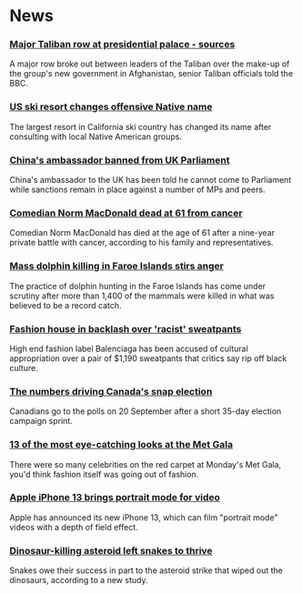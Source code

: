 # News
### [Major Taliban row at presidential palace - sources](https://www.bbc.com/news/world-asia-58560923)
A major row broke out between leaders of the Taliban over the make-up of the group's new government in Afghanistan, senior Taliban officials told the BBC.
### [US ski resort changes offensive Native name](https://www.bbc.com/news/world-us-canada-58563002)
The largest resort in California ski country has changed its name after consulting with local Native American groups.
### [China's ambassador banned from UK Parliament](https://www.bbc.com/news/uk-politics-58556460)
China's ambassador to the UK has been told he cannot come to Parliament while sanctions remain in place against a number of MPs and peers.
### [Comedian Norm MacDonald dead at 61 from cancer](https://www.bbc.com/news/world-us-canada-58565272)
Comedian Norm MacDonald has died at the age of 61 after a nine-year private battle with cancer, according to his family and representatives. 
### [Mass dolphin killing in Faroe Islands stirs anger](https://www.bbc.com/news/world-europe-58555694)
The practice of dolphin hunting in the Faroe Islands has come under scrutiny after more than 1,400 of the mammals were killed in what was believed to be a record catch.
### [Fashion house in backlash over 'racist' sweatpants](https://www.bbc.com/news/business-58563242)
High end fashion label Balenciaga has been accused of cultural appropriation over a pair of $1,190 sweatpants that critics say rip off black culture. 
### [The numbers driving Canada's snap election](https://www.bbc.com/news/world-us-canada-58426147)
Canadians go to the polls on 20 September after a short 35-day election campaign sprint. 
### [13 of the most eye-catching looks at the Met Gala](https://www.bbc.com/news/entertainment-arts-58537575)
There were so many celebrities on the red carpet at Monday's Met Gala, you'd think fashion itself was going out of fashion.
### [Apple iPhone 13 brings portrait mode for video](https://www.bbc.com/news/technology-58560011)
Apple has announced its new iPhone 13, which can film "portrait mode" videos with a depth of field effect.
### [Dinosaur-killing asteroid left snakes to thrive](https://www.bbc.com/news/science-environment-58559735)
Snakes owe their success in part to the asteroid strike that wiped out the dinosaurs, according to a new study.
